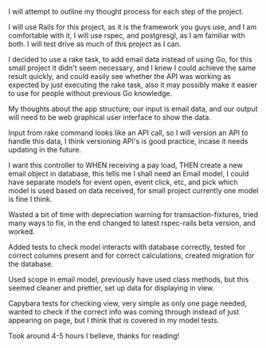 
I will attempt to outline my thought process for each step of the project.

I will use Rails for this project, as it is the framework you guys use, and
I am comfortable with it, I will use rspec, and postgresgl, as I am familiar
with both. I will test drive as much of this project as I can.

I decided to use a rake task, to add email data instead of using Go,
for this small project it didn't seem necessary, and I knew I could achieve the same result quickly, and could easily see whether the API was working as expected by just executing the rake task, also it may possibly make it easier to use for people without previous Go knowledge.

My thoughts about the app structure; our input is email data, and our
output will need to be web graphical user interface to show the data.

Input from rake command looks like an API call, so I will version an API to handle this data, I think versioning API's is good practice, incase it needs updating in the future.

I want this controller to WHEN receiving a pay load, THEN create a new email object in database, this tells me I shall need an Email model, I could have separate models for event open, event click, etc, and pick which model is used based on data received, for small project currently one model is fine I think.

Wasted a bit of time with depreciation warning for transaction-fixtures, tried many ways to fix, in the end changed to latest rspec-rails beta version, and worked.

Added tests to check model interacts with database correctly, tested for correct columns present and for correct calculations, created migration for the database.

Used scope in email model, previously have used class methods, but this seemed cleaner and prettier, set up data for displaying in view.

Capybara tests for checking view, very simple as only one page needed, wanted to check if the correct info was coming through instead of just appearing on page, but I think that is covered in my model tests.

Took around 4-5 hours I believe, thanks for reading!
